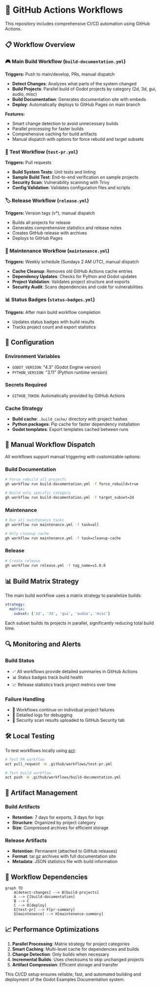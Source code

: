 # 🚀 GitHub Actions Workflows

This repository includes comprehensive CI/CD automation using GitHub Actions.

## 📋 Workflow Overview

### 🎮 Main Build Workflow (`build-documentation.yml`)
**Triggers:** Push to main/develop, PRs, manual dispatch
- **Detect Changes**: Analyzes what parts of the system changed
- **Build Projects**: Parallel build of Godot projects by category (2d, 3d, gui, audio, misc)
- **Build Documentation**: Generates documentation site with embeds
- **Deploy**: Automatically deploys to GitHub Pages on main branch

**Features:**
- Smart change detection to avoid unnecessary builds
- Parallel processing for faster builds
- Comprehensive caching for build artifacts
- Manual dispatch with options for force rebuild and target subsets

### 🧪 Test Workflow (`test-pr.yml`)
**Triggers:** Pull requests
- **Build System Tests**: Unit tests and linting
- **Sample Build Test**: End-to-end verification on sample projects
- **Security Scan**: Vulnerability scanning with Trivy
- **Config Validation**: Validates configuration files and scripts

### 🏷️ Release Workflow (`release.yml`)
**Triggers:** Version tags (v*), manual dispatch
- Builds all projects for release
- Generates comprehensive statistics and release notes
- Creates GitHub release with archives
- Deploys to GitHub Pages

### 🧹 Maintenance Workflow (`maintenance.yml`)
**Triggers:** Weekly schedule (Sundays 2 AM UTC), manual dispatch
- **Cache Cleanup**: Removes old GitHub Actions cache entries
- **Dependency Updates**: Checks for Python and Godot updates
- **Project Validation**: Validates project structure and exports
- **Security Audit**: Scans dependencies and code for vulnerabilities

### 📊 Status Badges (`status-badges.yml`)
**Triggers:** After main build workflow completion
- Updates status badges with build results
- Tracks project count and export statistics

## 🔧 Configuration

### Environment Variables
- `GODOT_VERSION`: "4.3" (Godot Engine version)
- `PYTHON_VERSION`: "3.11" (Python runtime version)

### Secrets Required
- `GITHUB_TOKEN`: Automatically provided by GitHub Actions

### Cache Strategy
- **Build cache**: `.build_cache/` directory with project hashes
- **Python packages**: Pip cache for faster dependency installation
- **Godot templates**: Export templates cached between runs

## 🎯 Manual Workflow Dispatch

All workflows support manual triggering with customizable options:

### Build Documentation
```bash
# Force rebuild all projects
gh workflow run build-documentation.yml -f force_rebuild=true

# Build only specific category
gh workflow run build-documentation.yml -f target_subset=2d
```

### Maintenance
```bash
# Run all maintenance tasks
gh workflow run maintenance.yml -f task=all

# Only cleanup cache
gh workflow run maintenance.yml -f task=cleanup-cache
```

### Release
```bash
# Create release
gh workflow run release.yml -f tag_name=v1.0.0
```

## 📊 Build Matrix Strategy

The main build workflow uses a matrix strategy to parallelize builds:

```yaml
strategy:
  matrix:
    subset: ['2d', '3d', 'gui', 'audio', 'misc']
```

Each subset builds its projects in parallel, significantly reducing total build time.

## 🔍 Monitoring and Alerts

### Build Status
- ✅ All workflows provide detailed summaries in GitHub Actions
- 📊 Status badges track build health
- 📈 Release statistics track project metrics over time

### Failure Handling
- 🔄 Workflows continue on individual project failures
- 📝 Detailed logs for debugging
- 🚨 Security scan results uploaded to GitHub Security tab

## 🛠️ Local Testing

To test workflows locally using [act](https://github.com/nektos/act):

```bash
# Test PR workflow
act pull_request -W .github/workflows/test-pr.yml

# Test build workflow
act push -W .github/workflows/build-documentation.yml
```

## 📁 Artifact Management

### Build Artifacts
- **Retention**: 7 days for exports, 3 days for logs
- **Structure**: Organized by project category
- **Size**: Compressed archives for efficient storage

### Release Artifacts
- **Retention**: Permanent (attached to GitHub releases)
- **Format**: tar.gz archives with full documentation site
- **Metadata**: JSON statistics file with build information

## 🔄 Workflow Dependencies

```mermaid
graph TD
    A[detect-changes] --> B[build-projects]
    A --> C[build-documentation]
    B --> C
    C --> D[deploy]
    E[test-pr] --> F[pr-summary]
    G[maintenance] --> H[maintenance-summary]
```

## 📈 Performance Optimizations

1. **Parallel Processing**: Matrix strategy for project categories
2. **Smart Caching**: Multi-level cache for dependencies and builds
3. **Change Detection**: Only builds when necessary
4. **Incremental Builds**: Uses checksums to skip unchanged projects
5. **Artifact Compression**: Efficient storage and transfer

This CI/CD setup ensures reliable, fast, and automated building and deployment of the Godot Examples Documentation system.
